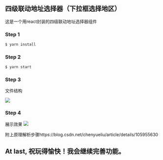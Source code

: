 ## 四级联动地址选择器（下拉框选择地区）

这是一个用react封装的四级联动地址选择器组件

### Step 1
```html
$ yarn install 
```
### Step 2
```html
$ yarn start
```
### Step 3
文件结构

![](https://img-blog.csdnimg.cn/20200513103109939.png?x-oss-process=image/watermark,type_ZmFuZ3poZW5naGVpdGk,shadow_10,text_aHR0cHM6Ly9ibG9nLmNzZG4ubmV0L2NoZW55dWVsaXU=,size_16,color_FFFFFF,t_70)
### Step 4
展示效果
![](https://img-blog.csdnimg.cn/20200513150007563.png?x-oss-process=image/watermark,type_ZmFuZ3poZW5naGVpdGk,shadow_10,text_aHR0cHM6Ly9ibG9nLmNzZG4ubmV0L2NoZW55dWVsaXU=,size_16,color_FFFFFF,t_70)

附上原理解析步骤https://blog.csdn.net/chenyueliu/article/details/105955630

## At last, 祝玩得愉快！我会继续完善功能。
